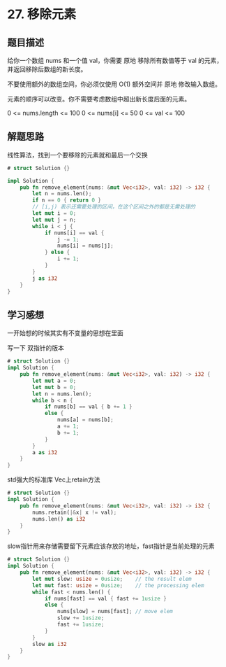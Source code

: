 # 27. 移除元素



## 题目描述
给你一个数组 nums 和一个值 val，你需要 原地 移除所有数值等于 val 的元素，并返回移除后数组的新长度。

不要使用额外的数组空间，你必须仅使用 O(1) 额外空间并 原地 修改输入数组。

元素的顺序可以改变。你不需要考虑数组中超出新长度后面的元素。


0 <= nums.length <= 100
0 <= nums[i] <= 50
0 <= val <= 100

## 解题思路
线性算法，找到一个要移除的元素就和最后一个交换
```rust
# struct Solution {}

impl Solution {
    pub fn remove_element(nums: &mut Vec<i32>, val: i32) -> i32 {
        let n = nums.len();
        if n == 0 { return 0 }
        // [i,j) 表示还需要处理的区间，在这个区间之外的都是无需处理的
        let mut i = 0;
        let mut j = n;
        while i < j {
            if nums[i] == val {
                j -= 1;
                nums[i] = nums[j];
            } else {
                i += 1;
            }
        }
        j as i32
    }
}
```


## 学习感想

一开始想的时候其实有不变量的思想在里面

写一下 双指针的版本


```rust
# struct Solution {}
impl Solution {
    pub fn remove_element(nums: &mut Vec<i32>, val: i32) -> i32 {
        let mut a = 0;
        let mut b = 0;
        let n = nums.len();
        while b < n {
            if nums[b] == val { b += 1 }
            else {
                nums[a] = nums[b];
                a += 1;
                b += 1;
            }
        }
        a as i32
    }
}
```

std强大的标准库 Vec上retain方法

```rust
# struct Solution {}
impl Solution {
    pub fn remove_element(nums: &mut Vec<i32>, val: i32) -> i32 {
        nums.retain(|&x| x != val);
        nums.len() as i32
    }
}

```

slow指针用来存储需要留下元素应该存放的地址，fast指针是当前处理的元素

```rust
# struct Solution {}
impl Solution {
    pub fn remove_element(nums: &mut Vec<i32>, val: i32) -> i32 {
        let mut slow: usize = 0usize;    // the result elem
        let mut fast: usize = 0usize;    // the processing elem
        while fast < nums.len() {
            if nums[fast] == val { fast += 1usize }
            else {
                nums[slow] = nums[fast]; // move elem
                slow += 1usize;
                fast += 1usize;
            }
        }
        slow as i32
    }
}
```